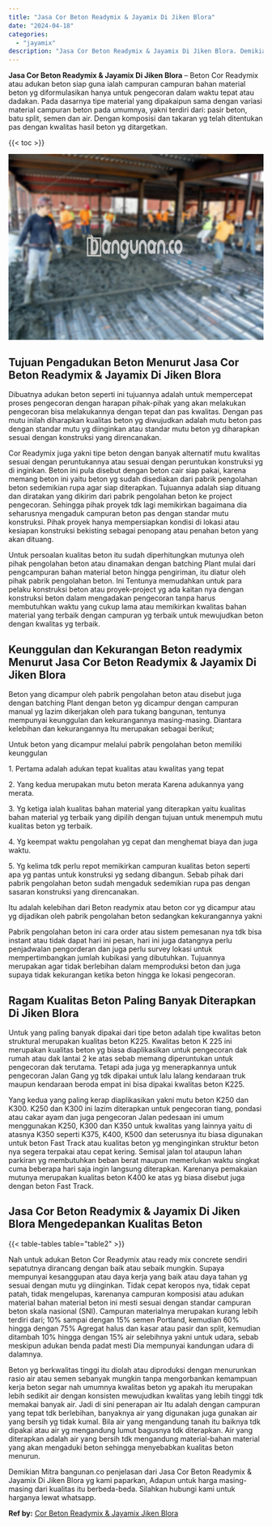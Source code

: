 ```yaml
---
title: "Jasa Cor Beton Readymix & Jayamix Di Jiken Blora"
date: "2024-04-18"
categories: 
  - "jayamix"
description: "Jasa Cor Beton Readymix & Jayamix Di Jiken Blora. Demikian Mitra bangunan.co penjelasan dari Jasa Cor Beton Readymix & Jayamix Di Jiken Blora yg kami paparka..."
---
```


**Jasa Cor Beton Readymix & Jayamix Di Jiken Blora** – Beton Cor Readymix atau adukan beton siap guna ialah campuran campuran bahan material beton yg diformulasikan hanya untuk pengecoran dalam waktu tepat atau dadakan. Pada dasarnya tipe material yang dipakaipun sama dengan variasi material campuran beton pada umumnya, yakni terdiri dari: pasir beton, batu split, semen dan air. Dengan komposisi dan takaran yg telah ditentukan pas dengan kwalitas hasil beton yg ditargetkan.

{{< toc >}}

![Jasa Cor Beton Readymix & Jayamix Di Jiken Blora](/images/jasa-cor-readymix-54.png)

## Tujuan Pengadukan Beton Menurut Jasa Cor Beton Readymix & Jayamix Di Jiken Blora

Dibuatnya adukan beton seperti ini tujuannya adalah untuk mempercepat proses pengecoran dengan harapan pihak-pihak yang akan melakukan pengecoran bisa melakukannya dengan tepat dan pas kwalitas. Dengan pas mutu inilah diharapkan kualitas beton yg diwujudkan adalah mutu beton pas dengan standar mutu yg diinginkan atau standar mutu beton yg diharapkan sesuai dengan konstruksi yang direncanakan.

Cor Readymix juga yakni tipe beton dengan banyak alternatif mutu kwalitas sesuai dengan peruntukannya atau sesuai dengan peruntukan konstruksi yg di inginkan. Beton ini pula disebut dengan beton cair siap pakai, karena memang beton ini yaitu beton yg sudah disediakan dari pabrik pengolahan beton sedemikian rupa agar siap diterapkan. Tujuannya adalah siap dituang dan diratakan yang dikirim dari pabrik pengolahan beton ke project pengecoran. Sehingga pihak proyek tdk lagi memikirkan bagaimana dia seharusnya mengaduk campuran beton pas dengan standar mutu konstruksi. Pihak proyek hanya mempersiapkan kondisi di lokasi atau kesiapan konstruksi bekisting sebagai penopang atau penahan beton yang akan dituang.

Untuk persoalan kualitas beton itu sudah diperhitungkan mutunya oleh pihak pengolahan beton atau dinamakan dengan batching Plant mulai dari pengcampuran bahan material beton hingga pengiriman, itu diatur oleh pihak pabrik pengolahan beton. Ini Tentunya memudahkan untuk para pelaku konstruksi beton atau proyek-project yg ada kaitan nya dengan konstruksi beton dalam mengadakan pengecoran tanpa harus membutuhkan waktu yang cukup lama atau memikirkan kwalitas bahan material yang terbaik dengan campuran yg terbaik untuk mewujudkan beton dengan kwalitas yg terbaik.

## Keunggulan dan Kekurangan Beton readymix Menurut Jasa Cor Beton Readymix & Jayamix Di Jiken Blora

Beton yang dicampur oleh pabrik pengolahan beton atau disebut juga dengan batching Plant dengan beton yg dicampur dengan campuran manual yg lazim dikerjakan oleh para tukang bangunan, tentunya mempunyai keunggulan dan kekurangannya masing-masing. Diantara kelebihan dan kekurangannya Itu merupakan sebagai berikut;

Untuk beton yang dicampur melalui pabrik pengolahan beton memiliki keunggulan

1\. Pertama adalah adukan tepat kualitas atau kwalitas yang tepat

2\. Yang kedua merupakan mutu beton merata Karena adukannya yang merata.

3\. Yg ketiga ialah kualitas bahan material yang diterapkan yaitu kualitas bahan material yg terbaik yang dipilih dengan tujuan untuk menempuh mutu kualitas beton yg terbaik.

4\. Yg keempat waktu pengolahan yg cepat dan menghemat biaya dan juga waktu.

5\. Yg kelima tdk perlu repot memikirkan campuran kualitas beton seperti apa yg pantas untuk konstruksi yg sedang dibangun. Sebab pihak dari pabrik pengolahan beton sudah mengaduk sedemikian rupa pas dengan sasaran konstruksi yang direncanakan.

Itu adalah kelebihan dari Beton readymix atau beton cor yg dicampur atau yg dijadikan oleh pabrik pengolahan beton sedangkan kekurangannya yakni

Pabrik pengolahan beton ini cara order atau sistem pemesanan nya tdk bisa instant atau tidak dapat hari ini pesan, hari ini juga datangnya perlu penjadwalan pengorderan dan juga perlu survey lokasi untuk mempertimbangkan jumlah kubikasi yang dibutuhkan. Tujuannya merupakan agar tidak berlebihan dalam memproduksi beton dan juga supaya tidak kekurangan ketika beton hingga ke lokasi pengecoran.

## Ragam Kualitas Beton Paling Banyak Diterapkan Di Jiken Blora

Untuk yang paling banyak dipakai dari tipe beton adalah tipe kwalitas beton struktural merupakan kualitas beton K225. Kwalitas beton K 225 ini merupakan kualitas beton yg biasa diaplikasikan untuk pengecoran dak rumah atau dak lantai 2 ke atas sebab memang diperuntukan untuk pengecoran dak terutama. Tetapi ada juga yg menerapkannya untuk pengecoran Jalan Gang yg tdk dipakai untuk lalu lalang kendaraan truk maupun kendaraan beroda empat ini bisa dipakai kwalitas beton K225.

Yang kedua yang paling kerap diaplikasikan yakni mutu beton K250 dan K300. K250 dan K300 ini lazim diterapkan untuk pengecoran tiang, pondasi atau cakar ayam dan juga pengecoran Jalan pedesaan ini umum menggunakan K250, K300 dan K350 untuk kwalitas yang lainnya yaitu di atasnya K350 seperti K375, K400, K500 dan seterusnya itu biasa digunakan untuk beton Fast Track atau kualitas beton yg menginginkan struktur beton nya segera terpakai atau cepat kering. Semisal jalan tol ataupun lahan parkiran yg membutuhkan beban berat maupun memerlukan waktu singkat cuma beberapa hari saja ingin langsung diterapkan. Karenanya pemakaian mutunya merupakan kualitas beton K400 ke atas yg biasa disebut juga dengan beton Fast Track.

## Jasa Cor Beton Readymix & Jayamix Di Jiken Blora Mengedepankan Kualitas Beton

{{< table-tables table="table2" >}}

Nah untuk adukan Beton Cor Readymix atau ready mix concrete sendiri sepatutnya dirancang dengan baik atau sebaik mungkin. Supaya mempunyai kesanggupan atau daya kerja yang baik atau daya tahan yg sesuai dengan mutu yg diinginkan. Tidak cepat keropos nya, tidak cepat patah, tidak mengelupas, karenanya campuran komposisi atau adukan material bahan material beton ini mesti sesuai dengan standar campuran beton skala nasional (SNI). Campuran materialnya merupakan kurang lebih terdiri dari; 10% sampai dengan 15% semen Portland, kemudian 60% hingga dengan 75% Agregat halus dan kasar atau pasir dan split, kemudian ditambah 10% hingga dengan 15% air selebihnya yakni untuk udara, sebab meskipun adukan benda padat mesti Dia mempunyai kandungan udara di dalamnya.

Beton yg berkwalitas tinggi itu diolah atau diproduksi dengan menurunkan rasio air atau semen sebanyak mungkin tanpa mengorbankan kemampuan kerja beton segar nah umumnya kwalitas beton yg apakah itu merupakan lebih sedikit air dengan konsisten mewujudkan kwalitas yang lebih tinggi tdk memakai banyak air. Jadi di sini penerapan air Itu adalah dengan campuran yang tepat tdk berlebihan, banyaknya air yang digunakan juga gunakan air yang bersih yg tidak kumal. Bila air yang mengandung tanah itu baiknya tdk dipakai atau air yg mengandung lumut bagusnya tdk diterapkan. Air yang diterapkan adalah air yang bersih tdk mengandung material-bahan material yang akan mengaduki beton sehingga menyebabkan kualitas beton menurun.

Demikian Mitra bangunan.co penjelasan dari Jasa Cor Beton Readymix & Jayamix Di Jiken Blora yg kami paparkan, Adapun untuk harga masing-masing dari kualitas itu berbeda-beda. Silahkan hubungi kami untuk harganya lewat whatsapp.

**Ref by:** [Cor Beton Readymix & Jayamix Jiken Blora](https://id.wikipedia.org/wiki/Cor)
